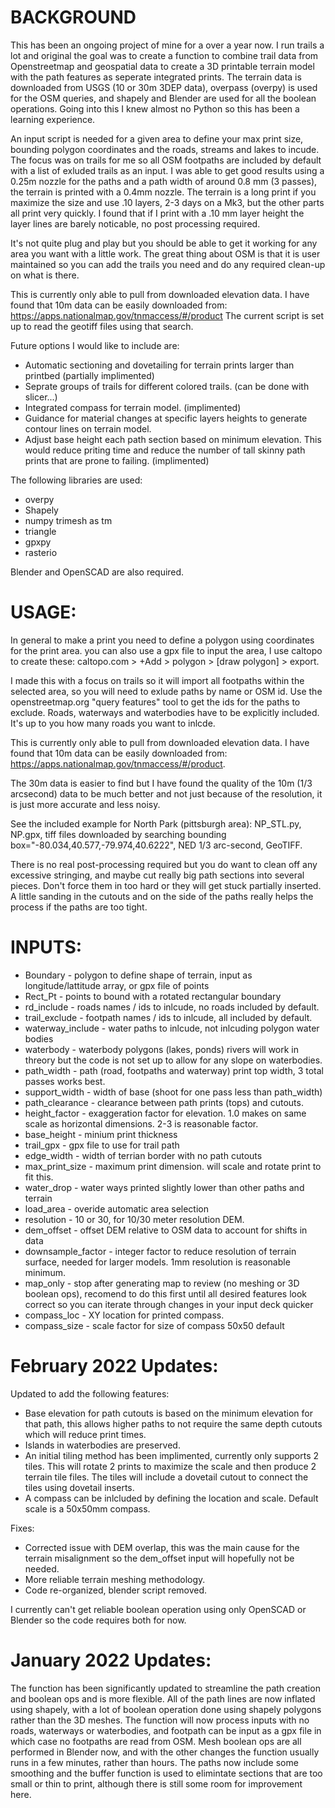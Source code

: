 # BACKGROUND
This has been an ongoing project of mine for a over a year now.  I run trails a lot and original the goal was to create a function to combine trail data from Openstreetmap and geospatial data to create a 3D printable terrain model with the path features as seperate integrated prints. The terrain data is downloaded from USGS (10 or 30m 3DEP data), overpass (overpy) is used for the OSM queries, and shapely and Blender are used for all the boolean operations.  Going into this I knew almost no Python so this has been a learning experience.

An input script is needed for a given area to define your max print size, bounding polygon coordinates and the roads, streams and lakes to incude.  The focus was on trails for me so all OSM footpaths are included by default with a list of exluded trails as an input.  I was able to get good results using a 0.25m nozzle for the paths and a path width of around 0.8 mm (3 passes), the terrain is printed with a 0.4mm nozzle.  The terrain is a long print if you maximize the size and use .10 layers, 2-3 days on a Mk3, but the other parts all print very quickly.  I found that if I print with a .10 mm layer height the layer lines are barely noticable, no post processing required.

It's not quite plug and play but you should be able to get it working for any area you want with a little work.  The great thing about OSM is that it is user maintained so you can add the trails you need and do any required clean-up on what is there.

This is currently only able to pull from downloaded elevation data.  I have found that 10m data can be easily downloaded from:
https://apps.nationalmap.gov/tnmaccess/#/product
The current script is set up to read the geotiff files using that search.

Future options I would like to include are:
* Automatic sectioning and dovetailing for terrain prints larger than printbed (partially implimented)
* Seprate groups of trails for different colored trails. (can be done with slicer...)
* Integrated compass for terrain model. (implimented)
* Guidance for material changes at specific layers heights to generate contour lines on terrain model.
* Adjust base height each path section based on minimum elevation.  This would reduce priting time and reduce the number of tall skinny path prints that are prone to failing. (implimented)

The following libraries are used:
* overpy
* Shapely
* numpy trimesh as tm
* triangle
* gpxpy
* rasterio

Blender and OpenSCAD are also required.


# USAGE:

In general to make a print you need to define a polygon using coordinates for the print area. you can also use a gpx file to input the area, I use caltopo to create these: caltopo.com > +Add > polygon > [draw polygon] > export.

I made this with a focus on trails so it will import all footpaths within the selected area, so you will need to exlude paths by name or OSM id.  Use the openstreetmap.org "query features" tool to get the ids for the paths to exclude.  Roads, waterways and waterbodies have to be explicitly included.  It's up to you how many roads you want to inlcde.

This is currently only able to pull from downloaded elevation data.  I have found that 10m data can be easily downloaded from: https://apps.nationalmap.gov/tnmaccess/#/product.

The 30m data is easier to find but I have found the quality of the 10m (1/3 arcsecond) data to be much better and not just because of the resolution, it is just more accurate and less noisy.

See the included example for North Park (pittsburgh area): NP_STL.py, NP.gpx, tiff files downloaded by searching bounding box="-80.034,40.577,-79.974,40.6222", NED 1/3 arc-second, GeoTIFF.

There is no real post-processing required but you do want to clean off any excessive stringing, and maybe cut really big path sections into several pieces.  Don't force them in too hard or they will get stuck partially inserted. A little sanding in the cutouts and on the side of the paths really helps the process if the paths are too tight.



# INPUTS:

* Boundary - polygon to define shape of terrain, input as longitude/lattitude array, or gpx file of points
* Rect_Pt - points to bound with a rotated rectangular boundary
* rd_include - roads names / ids to inlcude, no roads included by default.
* trail_exclude - footpath names / ids to inlcude, all included by default.
* waterway_include - water paths to inlcude, not inlcuding polygon water bodies
* waterbody - waterbody polygons (lakes, ponds) rivers will work in threory but the code is not set up to allow for any slope on waterbodies.
* path_width - path (road, footpaths and waterway) print top width, 3 total passes works best.
* support_width - width of base (shoot for one pass less than path_width)
* path_clearance - clearance between path prints (tops) and cutouts.
* height_factor - exaggeration factor for elevation. 1.0 makes on same scale as horizontal dimensions. 2-3 is reasonable factor.
* base_height - minium print thickness
* trail_gpx - gpx file to use for trail path
* edge_width - width of terrian border with no path cutouts
* max_print_size - maximum print dimension.  will scale and rotate print to fit this.
* water_drop - water ways printed slightly lower than other paths and terrain
* load_area - overide automatic area selection
* resolution - 10 or 30, for 10/30 meter resolution DEM.
* dem_offset - offset DEM relative to OSM data to account for shifts in data
* downsample_factor - integer factor to reduce resolution of terrain surface, needed for larger models.  1mm resolution is reasonable minimum.
* map_only - stop after generating map to review (no meshing or 3D boolean ops), recomend to do this first until all desired features look correct so you can iterate through changes in your input deck quicker
* compass_loc - XY location for printed compass.
* compass_size - scale factor for size of compass 50x50 default

# February 2022 Updates:
Updated to add the following features:
* Base elevation for path cutouts is based on the minimum elevation for that path, this allows higher paths to not require the same depth cutouts which will reduce print times.
* Islands in waterbodies are preserved.
* An initial tiling method has been implimented, currently only supports 2 tiles. This will rotate 2 prints to maximize the scale and then produce 2 terrain tile files. The tiles will include a dovetail cutout to connect the tiles using dovetail inserts.
* A compass can be inlcluded by defining the location and scale. Default scale is a 50x50mm compass.

Fixes:

* Corrected issue with DEM overlap, this was the main cause for the terrain misalignment so the dem_offset input will hopefully not be needed.
* More reliable terrain meshing methodology.
* Code re-organized, blender script removed.

I currently can't get reliable boolean operation using only OpenSCAD or Blender so the code requires both for now.


# January 2022 Updates:
The function has been significantly updated to streamline the path creation and boolean ops and is more flexible.  All of the path lines are now inflated using shapely, with a lot of boolean operation done using shapely polygons rather than the 3D meshes.  The function will now process inputs with no roads, waterways or waterbodies, and footpath can be input as a gpx file in which case no footpaths are read from OSM.  Mesh boolean ops are all performed in Blender now, and with the other changes the function usually runs in a few minutes, rather than hours.  The paths now include some smoothing and the buffer function is used to elimintate sections that are too small or thin to print, although there is still some room for improvement here.
